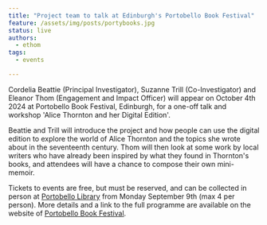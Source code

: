 ```yaml
---
title: "Project team to talk at Edinburgh's Portobello Book Festival"
feature: /assets/img/posts/portybooks.jpg
status: live
authors:
  - ethom
tags:
  - events

---
```

Cordelia Beattie (Principal Investigator), Suzanne Trill (Co-Investigator) and Eleanor Thom (Engagement and Impact Officer) will appear on October 4th 2024 at Portobello Book Festival, Edinburgh, for a one-off talk and workshop 'Alice Thornton and her Digital Edition'.

 Beattie and Trill will introduce the project and how people can use the digital edition to explore the world of Alice Thornton and the topics she wrote about in the seventeenth century. Thom will then look at some work by local writers who have already been inspired by what they found in Thornton's books, and attendees will have a chance to compose their own mini-memoir.

Tickets to events are free, but must be reserved, and can be collected in person at [Portobello Library](https://www.edinburgh.gov.uk/directory-record/1229195/portobello-library) from Monday September 9th (max 4 per person). More details and a link to the full programme are available on the website of [Portobello Book Festival](https://portobellobookfestival.com/).



